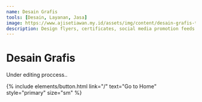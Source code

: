 ```yaml
---
name: Desain Grafis
tools: [Desain, Layanan, Jasa]
image: https://www.ajisetiawan.my.id/assets/img/content/desain-grafis-thumb.jpg
description: Design flyers, certificates, social media promotion feeds.
---
```


# Desain Grafis

Under editing proccess..

<p class="text-center">
{% include elements/button.html link="/" text="Go to Home" style="primary" size="sm" %}
</p>
